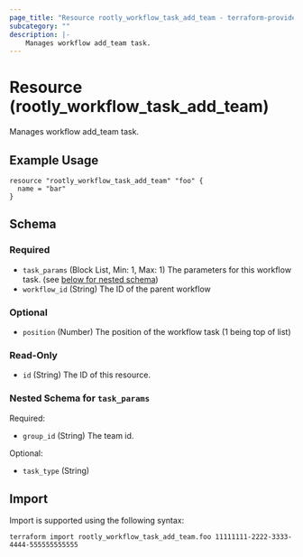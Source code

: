 ```yaml
---
page_title: "Resource rootly_workflow_task_add_team - terraform-provider-rootly"
subcategory: ""
description: |-
    Manages workflow add_team task.
---
```


# Resource (rootly_workflow_task_add_team)

Manages workflow add_team task.

## Example Usage

```
resource "rootly_workflow_task_add_team" "foo" {
  name = "bar"
}
```

<!-- schema generated by tfplugindocs -->
## Schema

### Required

- `task_params` (Block List, Min: 1, Max: 1) The parameters for this workflow task. (see [below for nested schema](#nestedblock--task_params))
- `workflow_id` (String) The ID of the parent workflow

### Optional

- `position` (Number) The position of the workflow task (1 being top of list)

### Read-Only

- `id` (String) The ID of this resource.

<a id="nestedblock--task_params"></a>
### Nested Schema for `task_params`

Required:

- `group_id` (String) The team id.

Optional:

- `task_type` (String)

## Import

Import is supported using the following syntax:

```shell
terraform import rootly_workflow_task_add_team.foo 11111111-2222-3333-4444-555555555555
```